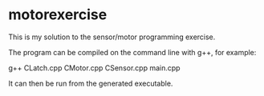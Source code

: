 motorexercise
=============

This is my solution to the sensor/motor programming exercise.

The program can be compiled on the command line with g++, for example:

g++ CLatch.cpp CMotor.cpp CSensor.cpp main.cpp

It can then be run from the generated executable.
